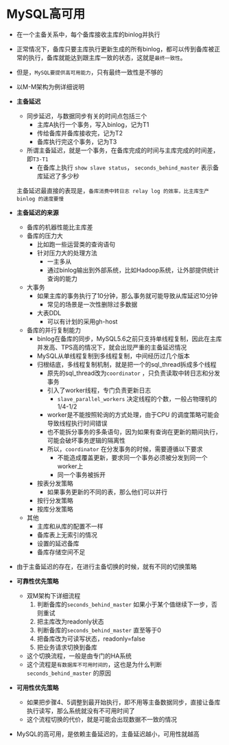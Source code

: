 # MySQL高可用

- 在一个主备关系中，每个备库接收主库的binlog并执行
- 正常情况下，备库只要主库执行更新生成的所有binlog，都可以传到备库被正常的执行，备库就能达到跟主库一致的状态，这就是`最终一致性`。
- 但是，`MySQL要提供高可用能力`，只有最终一致性是不够的
- 以M-M架构为例详细说明
- **主备延迟**
    - 同步延迟，与数据同步有关的时间点包括三个
        - 主库A执行一个事务，写入binlog，记为T1
        - 传给备库并备库接收完，记为T2
        - 备库执行完这个事务，记为T3
    - 所谓主备延迟，就是一个事务，在备库完成的时间与主库完成的时间差，即`T3-T1`
        - 在备库上执行 `show slave status`， `seconds_behind_master` 表示备库延迟了多少秒

    主备延迟最直接的表现是，`备库消费中转日志 relay log 的效率，比主库生产binlog 的速度要慢`

- **主备延迟的来源**
    - 备库的机器性能比主库差
    - 备库的压力大
        - 比如跑一些运营类的查询语句
        - 针对压力大的处理方法
            - 一主多从
            - 通过binlog输出到外部系统，比如Hadoop系统，让外部提供统计查询的能力
    - 大事务
        - 如果主库的事务执行了10分钟，那么事务就可能导致从库延迟10分钟
            - 常见的场景是一次性删除过多数据
        - 大表DDL
            - 可以有计划的采用gh-host
    - 备库的并行复制能力
        - binlog在备库的同步，MySQL5.6之前只支持单线程复制，因此在主库并发高、TPS高的情况下，就会出现严重的主备延迟情况
        - MySQL从单线程复制到多线程复制，中间经历过几个版本
        - 归根结底，多线程复制机制，就是把一个的sql_thread拆成多个线程
            - 原先的sql_thread改为`coordinator` ，只负责读取中转日志和分发事务
            - 引入了worker线程，专门负责更新日志
                - `slave_parallel_workers` 决定线程的个数，一般占物理机的1/4-1/2
            - worker是不能按照轮询的方式处理，由于CPU 的调度策略可能会导致线程执行时间错误
            - 也不能拆分事务的多条语句，因为如果有查询在更新的期间执行，可能会破坏事务逻辑的隔离性
            - 所以，`coordinator` 在分发事务的时候，需要遵循以下要求
                - 不能造成覆盖更新，要求同一个事务必须被分发到同一个worker上
                - 同一个事务被拆开
        - 按表分发策略
            - 如果事务更新的不同的表，那么他们可以并行
        - 按行分发策略
        - 按库分发策略
    - 其他
        - 主库和从库的配置不一样
        - 备库表上无索引的情况
        - 设置的延迟备库
        - 备库存储空间不足
- 由于主备延迟的存在，在进行主备切换的时候，就有不同的切换策略
- **可靠性优先策略**
    - 双M架构下详细流程
        1. 判断备库的`seconds_behind_master` 如果小于某个值继续下一步，否则重试
        2. 把主库改为readonly状态
        3. 判断备库的`seconds_behind_master` 直至等于0
        4. 把备库改为可读写状态，readonly=false
        5. 把业务请求切换到备库
    - 这个切换流程，一般是由专门的HA系统
    - 这个流程是`有数据库不可用时间的`，这也是为什么判断 `seconds_behind_master` 的原因
- **可用性优先策略**
    - 如果把步骤4、5调整到最开始执行，即不用等主备数据同步，直接让备库执行读写，那么系统就没有不可用时间了
    - 这个流程切换的代价，就是可能会出现数据不一致的情况
- MySQL的高可用，是依赖主备延迟的，主备延迟越小，可用性就越高